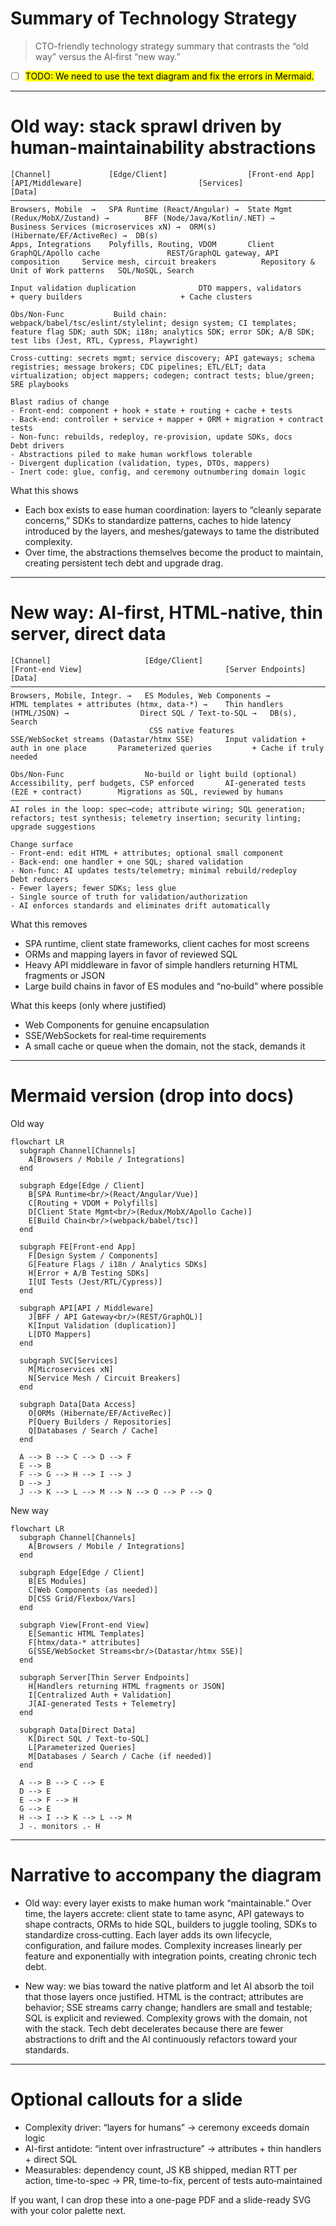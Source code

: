 # Summary of Technology Strategy

> CTO-friendly technology strategy summary that contrasts the “old way” versus the AI‑first “new way.” 

- [ ] <mark>TODO: We need to use the text diagram and fix the errors in Mermaid.</mark>

---

# Old way: stack sprawl driven by human-maintainability abstractions

```
[Channel]             [Edge/Client]                  [Front‑end App]                          [API/Middleware]                          [Services]                              [Data]
──────────────────────────────────────────────────────────────────────────────────────────────────────────────────────────────────────────────────────────────────────────────────────────────────────────────────────────────────────────
Browsers, Mobile  →   SPA Runtime (React/Angular) →  State Mgmt (Redux/MobX/Zustand) →        BFF (Node/Java/Kotlin/.NET) →             Business Services (microservices xN) →  ORM(s) (Hibernate/EF/ActiveRec) →  DB(s)
Apps, Integrations    Polyfills, Routing, VDOM       Client GraphQL/Apollo cache               REST/GraphQL gateway, API composition     Service mesh, circuit breakers          Repository & Unit of Work patterns   SQL/NoSQL, Search
                                                                                               Input validation duplication              DTO mappers, validators                 + query builders                      + Cache clusters

Obs/Non‑Func           Build chain: webpack/babel/tsc/eslint/stylelint; design system; CI templates; feature flag SDK; auth SDK; i18n; analytics SDK; error SDK; A/B SDK; test libs (Jest, RTL, Cypress, Playwright)
──────────────────────────────────────────────────────────────────────────────────────────────────────────────────────────────────────────────────────────────────────────────────────────────────────────────────────────────────────────
Cross‑cutting: secrets mgmt; service discovery; API gateways; schema registries; message brokers; CDC pipelines; ETL/ELT; data virtualization; object mappers; codegen; contract tests; blue/green; SRE playbooks

Blast radius of change
- Front‑end: component + hook + state + routing + cache + tests
- Back‑end: controller + service + mapper + ORM + migration + contract tests
- Non‑func: rebuilds, redeploy, re‑provision, update SDKs, docs
Debt drivers
- Abstractions piled to make human workflows tolerable
- Divergent duplication (validation, types, DTOs, mappers)
- Inert code: glue, config, and ceremony outnumbering domain logic
```

What this shows

* Each box exists to ease human coordination: layers to “cleanly separate concerns,” SDKs to standardize patterns, caches to hide latency introduced by the layers, and meshes/gateways to tame the distributed complexity.
* Over time, the abstractions themselves become the product to maintain, creating persistent tech debt and upgrade drag.

---

# New way: AI‑first, HTML‑native, thin server, direct data

```
[Channel]                     [Edge/Client]                          [Front‑end View]                                [Server Endpoints]                         [Data]
──────────────────────────────────────────────────────────────────────────────────────────────────────────────────────────────────────────────────────────────────────────────────────────────────────────────────────────
Browsers, Mobile, Integr. →   ES Modules, Web Components →           HTML templates + attributes (htmx, data-*) →    Thin handlers (HTML/JSON) →                Direct SQL / Text‑to‑SQL →   DB(s), Search
                               CSS native features                    SSE/WebSocket streams (Datastar/htmx SSE)       Input validation + auth in one place       Parameterized queries         + Cache if truly needed

Obs/Non‑Func                  No‑build or light build (optional)      Accessibility, perf budgets, CSP enforced       AI‑generated tests (E2E + contract)        Migrations as SQL, reviewed by humans
──────────────────────────────────────────────────────────────────────────────────────────────────────────────────────────────────────────────────────────────────────────────────────────────────────────────────────────
AI roles in the loop: spec→code; attribute wiring; SQL generation; refactors; test synthesis; telemetry insertion; security linting; upgrade suggestions

Change surface
- Front‑end: edit HTML + attributes; optional small component
- Back‑end: one handler + one SQL; shared validation
- Non‑func: AI updates tests/telemetry; minimal rebuild/redeploy
Debt reducers
- Fewer layers; fewer SDKs; less glue
- Single source of truth for validation/authorization
- AI enforces standards and eliminates drift automatically
```

What this removes

* SPA runtime, client state frameworks, client caches for most screens
* ORMs and mapping layers in favor of reviewed SQL
* Heavy API middleware in favor of simple handlers returning HTML fragments or JSON
* Large build chains in favor of ES modules and “no‑build” where possible

What this keeps (only where justified)

* Web Components for genuine encapsulation
* SSE/WebSockets for real‑time requirements
* A small cache or queue when the domain, not the stack, demands it

---

# Mermaid version (drop into docs)

Old way

```mermaid
flowchart LR
  subgraph Channel[Channels]
    A[Browsers / Mobile / Integrations]
  end

  subgraph Edge[Edge / Client]
    B[SPA Runtime<br/>(React/Angular/Vue)]
    C[Routing + VDOM + Polyfills]
    D[Client State Mgmt<br/>(Redux/MobX/Apollo Cache)]
    E[Build Chain<br/>(webpack/babel/tsc)]
  end

  subgraph FE[Front‑end App]
    F[Design System / Components]
    G[Feature Flags / i18n / Analytics SDKs]
    H[Error + A/B Testing SDKs]
    I[UI Tests (Jest/RTL/Cypress)]
  end

  subgraph API[API / Middleware]
    J[BFF / API Gateway<br/>(REST/GraphQL)]
    K[Input Validation (duplication)]
    L[DTO Mappers]
  end

  subgraph SVC[Services]
    M[Microservices xN]
    N[Service Mesh / Circuit Breakers]
  end

  subgraph Data[Data Access]
    O[ORMs (Hibernate/EF/ActiveRec)]
    P[Query Builders / Repositories]
    Q[Databases / Search / Cache]
  end

  A --> B --> C --> D --> F
  E --> B
  F --> G --> H --> I --> J
  D --> J
  J --> K --> L --> M --> N --> O --> P --> Q
```

New way

```mermaid
flowchart LR
  subgraph Channel[Channels]
    A[Browsers / Mobile / Integrations]
  end

  subgraph Edge[Edge / Client]
    B[ES Modules]
    C[Web Components (as needed)]
    D[CSS Grid/Flexbox/Vars]
  end

  subgraph View[Front‑end View]
    E[Semantic HTML Templates]
    F[htmx/data-* attributes]
    G[SSE/WebSocket Streams<br/>(Datastar/htmx SSE)]
  end

  subgraph Server[Thin Server Endpoints]
    H[Handlers returning HTML fragments or JSON]
    I[Centralized Auth + Validation]
    J[AI‑generated Tests + Telemetry]
  end

  subgraph Data[Direct Data]
    K[Direct SQL / Text‑to‑SQL]
    L[Parameterized Queries]
    M[Databases / Search / Cache (if needed)]
  end

  A --> B --> C --> E
  D --> E
  E --> F --> H
  G --> E
  H --> I --> K --> L --> M
  J -. monitors .- H
```

---

# Narrative to accompany the diagram

* Old way: every layer exists to make human work “maintainable.” Over time, the layers accrete: client state to tame async, API gateways to shape contracts, ORMs to hide SQL, builders to juggle tooling, SDKs to standardize cross‑cutting. Each layer adds its own lifecycle, configuration, and failure modes. Complexity increases linearly per feature and exponentially with integration points, creating chronic tech debt.

* New way: we bias toward the native platform and let AI absorb the toil that those layers once justified. HTML is the contract; attributes are behavior; SSE streams carry change; handlers are small and testable; SQL is explicit and reviewed. Complexity grows with the domain, not with the stack. Tech debt decelerates because there are fewer abstractions to drift and the AI continuously refactors toward your standards.

---

# Optional callouts for a slide

* Complexity driver: “layers for humans” → ceremony exceeds domain logic
* AI-first antidote: “intent over infrastructure” → attributes + thin handlers + direct SQL
* Measurables: dependency count, JS KB shipped, median RTT per action, time-to-spec → PR, time-to-fix, percent of tests auto‑maintained

If you want, I can drop these into a one-page PDF and a slide-ready SVG with your color palette next.
